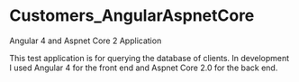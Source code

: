 # Customers_AngularAspnetCore
Angular 4 and Aspnet Core 2 Application

This test application is for querying the database of clients.
In development I used Angular 4 for the front end and Aspnet Core 2.0 for the back end.
